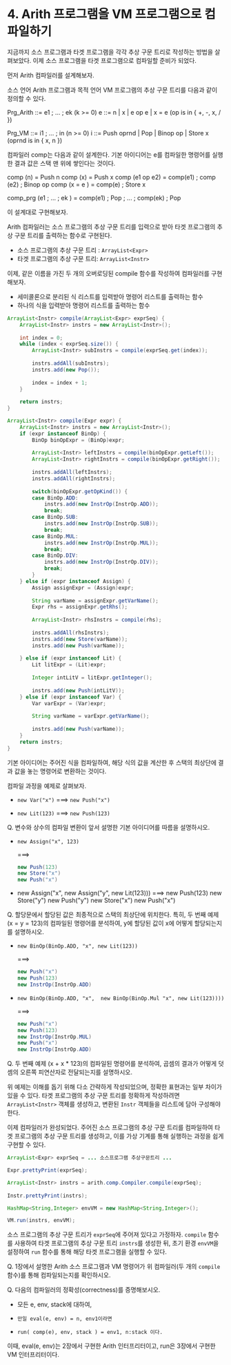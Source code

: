 # 4. Arith 프로그램을 VM 프로그램으로 컴파일하기

지금까지 소스 프로그램과 타겟 프로그램을 각각 추상 구문 트리로 작성하는 방법을 살펴보았다. 이제 소스 프로그램을 타겟 프로그램으로 컴파일할 준비가 되었다. 

먼저 Arith 컴파일러를 설계해보자.

소스 언어 Arith 프로그램과 목적 언어 VM 프로그램의 추상 구문 트리를 다음과 같이 정의할 수 있다. 

 Prg_Arith ::= e1 ; ... ; ek   (k >= 0)
 e         ::= n | x | e op e | x = e     (op is in { +, -, x, / })

 Prg_VM    ::= i1 ; ... ; in   (n >= 0)
 i         ::= Push oprnd | Pop | Binop op | Store x    (oprnd is in { x, n })

컴파일러 comp는 다음과 같이 설계한다. 기본 아이디어는 e를 컴파일한 명령어를 실행한 
결과 값은 스택 맨 위에 쌓인다는 것이다. 

 comp (n) = Push n
 comp (x) = Push x 
 comp (e1 op e2) = comp(e1) ; comp (e2) ; Binop op 
 comp (x = e ) = comp(e) ; Store x 
 
 comp_prg (e1 ; ... ; ek ) = comp(e1) ; Pop ; ... ; comp(ek) ; Pop 

이 설계대로 구현해보자.

Arith 컴파일러는 소스 프로그램의 추상 구문 트리를 입력으로 받아 타겟 프로그램의 추상 구문 트리를 출력하는 함수로 구현된다.

 - 소스 프로그램의 추상 구문 트리 : `ArrayList<Expr>`
 - 타겟 프로그램의 추상 구문 트리: `ArrayList<Instr>`

이제, 같은 이름을 가진 두 개의 오버로딩된 compile 함수를 작성하여 컴파일러를 구현해보자.

 - 세미콜론으로 분리된 식 리스트를 입력받아 명령어 리스트를 출력하는 함수
 - 하나의 식을 입력받아 명령어 리스트를 출력하는 함수

```java
ArrayList<Instr> compile(ArrayList<Expr> exprSeq) {
    ArrayList<Instr> instrs = new ArrayList<Instr>();
		
	int index = 0;
	while (index < exprSeq.size()) {
		ArrayList<Instr> subInstrs = compile(exprSeq.get(index));
			
		instrs.addAll(subInstrs);
		instrs.add(new Pop());
			
		index = index + 1;
	}
	
	return instrs;
}

ArrayList<Instr> compile(Expr expr) {
	ArrayList<Instr> instrs = new ArrayList<Instr>();
	if (expr instanceof BinOp) {
		BinOp binOpExpr = (BinOp)expr;
			
		ArrayList<Instr> leftInstrs = compile(binOpExpr.getLeft());
		ArrayList<Instr> rightInstrs = compile(binOpExpr.getRight());
			
		instrs.addAll(leftInstrs);
		instrs.addAll(rightInstrs);
			
		switch(binOpExpr.getOpKind()) {
		case BinOp.ADD:
			instrs.add(new InstrOp(InstrOp.ADD));
			break;
		case BinOp.SUB:
			instrs.add(new InstrOp(InstrOp.SUB));
			break;
		case BinOp.MUL:
			instrs.add(new InstrOp(InstrOp.MUL));
			break;
		case BinOp.DIV:
			instrs.add(new InstrOp(InstrOp.DIV));
			break;
		}
	} else if (expr instanceof Assign) {
		Assign assignExpr = (Assign)expr;
			
		String varName = assignExpr.getVarName();
		Expr rhs = assignExpr.getRhs();
			
		ArrayList<Instr> rhsInstrs = compile(rhs);
			
		instrs.addAll(rhsInstrs);
		instrs.add(new Store(varName));
		instrs.add(new Push(varName));
			
	} else if (expr instanceof Lit) {
		Lit litExpr = (Lit)expr;
			
		Integer intLitV = litExpr.getInteger();
			
		instrs.add(new Push(intLitV));
	} else if (expr instanceof Var) {
		Var varExpr = (Var)expr;
			
		String varName = varExpr.getVarName();
			
		instrs.add(new Push(varName));
	}
	return instrs;
}
```

기본 아이디어는 주어진 식을 컴파일하여, 해당 식의 값을 계산한 후 스택의 최상단에 결과 값을 놓는 명령어로 변환하는 것이다.

컴파일 과정을 예제로 살펴보자. 


 - `new Var("x")`  ===>  `new Push("x")`
 
 - `new Lit(123)`  ===>  `new Push(123)`
 
Q. 변수와 상수의 컴파일 변환이 앞서 설명한 기본 아이디어를 따름을 설명하시오.

 - `new Assign("x", 123)`

    ===>

    ```java
    new Push(123)
    new Store("x")
	new Push("x")
	```

 - new Assign("x", 
      new Assign("y", new Lit(123)))
     ===> new Push(123)
          new Store("y")
	      new Push("y")
		  new Store("x")
		  new Push("x")

Q. 할당문에서 할당된 값은 최종적으로 스택의 최상단에 위치한다. 특히, 두 번째 예제 (x = y = 123)의 컴파일된 명령어를 분석하여, y에 할당된 값이 x에 어떻게 할당되는지를 설명하시오.

 - `new BinOp(BinOp.ADD, "x", new Lit(123))`

    ===>
    ```java
    new Push("x")
    new Push(123)
    new InstrOp(InstrOp.ADD)
    ```

- `new BinOp(BinOp.ADD, "x", 
     new BinOp(BinOp.Mul "x", new Lit(123))))`

    ===>
    ```java
    new Push("x")
    new Push(123)
    new InstrOp(InstrOp.MUL)
	new Push("x")
	new InstrOp(InstrOp.ADD)
    ```	

Q. 두 번째 예제 (x + x * 123)의 컴파일된 명령어를 분석하여, 곱셈의 결과가 어떻게 덧셈의 오른쪽 피연산자로 전달되는지를 설명하시오.

위 예제는 이해를 돕기 위해 다소 간략하게 작성되었으며, 정확한 표현과는 일부 차이가 있을 수 있다. 타겟 프로그램의 추상 구문 트리를 정확하게 작성하려면 `ArrayList<Instr>` 객체를 생성하고, 변환된 `Instr` 객체들을 리스트에 담아 구성해야 한다.


이제 컴파일러가 완성되었다.
주어진 소스 프로그램의 추상 구문 트리를 컴파일하여 타겟 프로그램의 추상 구문 트리를 생성하고, 이를 가상 기계를 통해 실행하는 과정을 쉽게 구현할 수 있다.

```java
ArrayList<Expr> exprSeq = ... 소스프로그램 추상구문트리 ...

Expr.prettyPrint(exprSeq);

ArrayList<Instr> instrs = arith.comp.Compiler.compile(exprSeq);
		
Instr.prettyPrint(instrs);

HashMap<String,Integer> envVM = new HashMap<String,Integer>();

VM.run(instrs, envVM);
```

소스 프로그램의 추상 구문 트리가 `exprSeq`에 주어져 있다고 가정하자.
`compile` 함수를 사용하여 타겟 프로그램의 추상 구문 트리 `instrs`를 생성한 뒤, 초기 환경 `envVM`을 설정하여 `run` 함수를 통해 해당 타겟 프로그램을 실행할 수 있다.

Q. 1장에서 설명한 Arith 소스 프로그램과 VM 명령어가 위 컴파일러(두 개의 `compile` 함수)를 통해 컴파일되는지를 확인하시오.

Q. 다음의 컴파일러의 정확성(correctness)를 증명해보시오.

  - 모든 e, env, stack에 대하여, 
  -     만일 eval(e, env) = n, env1이라면
  -     run( comp(e), env, stack ) = env1, n:stack 이다. 

  이때, eval(e, env)는 2장에서 구현한 Arith 인터프리터이고, run은 3장에서 구현한 VM 인터프리터이다. 